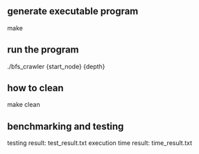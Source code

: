## generate executable program
make

## run the program
./bfs_crawler {start_node} {depth}

## how to clean 
make clean

## benchmarking and testing 
testing result: test_result.txt
execution time result: time_result.txt